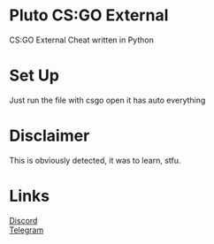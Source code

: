# Pluto CS:GO External
 CS:GO External Cheat written in Python
# Set Up
 Just run the file with csgo open it has auto everything
# Disclaimer
 This is obviously detected, it was to learn, stfu.
# Links
[Discord](https://discord.gg/MRNuVCXuTS)<br />
[Telegram](https://t.me/kwaytv)<br />
